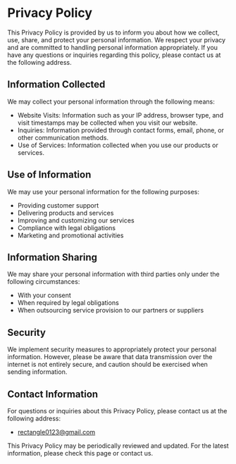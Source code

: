 # Privacy Policy

This Privacy Policy is provided by us to inform you about how we collect, use, share, and protect your personal information. We respect your privacy and are committed to handling personal information appropriately. If you have any questions or inquiries regarding this policy, please contact us at the following address.

## Information Collected

We may collect your personal information through the following means:

- Website Visits: Information such as your IP address, browser type, and visit timestamps may be collected when you visit our website.
- Inquiries: Information provided through contact forms, email, phone, or other communication methods.
- Use of Services: Information collected when you use our products or services.

## Use of Information

We may use your personal information for the following purposes:

- Providing customer support
- Delivering products and services
- Improving and customizing our services
- Compliance with legal obligations
- Marketing and promotional activities

## Information Sharing

We may share your personal information with third parties only under the following circumstances:

- With your consent
- When required by legal obligations
- When outsourcing service provision to our partners or suppliers

## Security

We implement security measures to appropriately protect your personal information. However, please be aware that data transmission over the internet is not entirely secure, and caution should be exercised when sending information.

## Contact Information

For questions or inquiries about this Privacy Policy, please contact us at the following address:

- rectangle0123@gmail.com

This Privacy Policy may be periodically reviewed and updated. For the latest information, please check this page or contact us.
